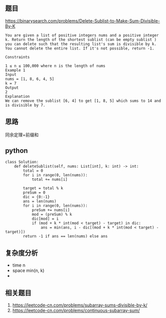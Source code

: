 ## 题目
https://binarysearch.com/problems/Delete-Sublist-to-Make-Sum-Divisible-By-K

```
You are given a list of positive integers nums and a positive integer k. Return the length of the shortest sublist (can be empty sublist ) you can delete such that the resulting list's sum is divisible by k. You cannot delete the entire list. If it's not possible, return -1.

Constraints

1 ≤ n ≤ 100,000 where n is the length of nums
Example 1
Input
nums = [1, 8, 6, 4, 5]
k = 7
Output
2
Explanation
We can remove the sublist [6, 4] to get [1, 8, 5] which sums to 14 and is divisible by 7.
```

## 思路
同余定理+前缀和

## python
```python3
class Solution:
    def deleteSublist(self, nums: List[int], k: int) -> int:
        total = 0
        for i in range(0, len(nums)):
            total += nums[i]
        
        target = total % k
        preSum = 0
        dic = {0:-1}
        ans = len(nums)
        for i in range(0, len(nums)):
            preSum += nums[i]
            mod = (preSum) % k
            dic[mod] = i
            if (mod + k * int(mod < target) - target) in dic:
                ans = min(ans, i - dic[(mod + k * int(mod < target) - target)])
        return -1 if ans == len(nums) else ans
```

## 复杂度分析
* time n 
* space min(n, k)
* 
## 相关题目
1. https://leetcode-cn.com/problems/subarray-sums-divisible-by-k/
2. https://leetcode-cn.com/problems/continuous-subarray-sum/
